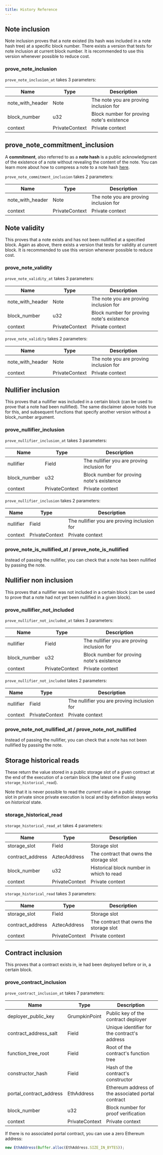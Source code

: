 ```yaml
---
title: History Reference
---
```


<!-- Note: This will soon be moved into an Aztec.nr reference category under Aztec.nr smart contracts -->

## Note inclusion

Note inclusion proves that a note existed (its hash was included in a note hash tree) at a specific block number. There exists a version that tests for note inclusion at current block number. It is recommended to use this version whenever possible to reduce cost.

### prove_note_inclusion

`prove_note_inclusion_at` takes 3 parameters:

| Name             | Type           | Description                               |
| ---------------- | -------------- | ----------------------------------------- |
| note_with_header | Note           | The note you are proving inclusion for    |
| block_number     | u32            | Block number for proving note's existence |
| context          | PrivateContext | Private context                           |

## prove_note_commitment_inclusion

A **commitment**, also referred to as a **note hash** is a public acknowledgment of the existence of a note without revealing the content of the note. You can learn more about how to compress a note to a note hash [here](../../../learn/concepts/storage/trees/main.md#example-note).

`prove_note_commitment_inclusion` takes 2 parameters:

| Name             | Type           | Description                            |
| ---------------- | -------------- | -------------------------------------- |
| note_with_header | Note           | The note you are proving inclusion for |
| context          | PrivateContext | Private context                        |

## Note validity

This proves that a note exists and has not been nullified at a specified block. Again as above, there exists a version that tests for validity at current block. It is recommended to use this version whenever possible to reduce cost.

### prove_note_validity

`prove_note_validity_at` takes 3 parameters:

| Name             | Type           | Description                               |
| ---------------- | -------------- | ----------------------------------------- |
| note_with_header | Note           | The note you are proving inclusion for    |
| block_number     | u32            | Block number for proving note's existence |
| context          | PrivateContext | Private context                           |

`prove_note_validity` takes 2 parameters:

| Name             | Type           | Description                            |
| ---------------- | -------------- | -------------------------------------- |
| note_with_header | Note           | The note you are proving inclusion for |
| context          | PrivateContext | Private context                        |

## Nullifier inclusion

This proves that a nullifier was included in a certain block (can be used to prove that a note had been nullified). The same disclaimer above holds true for this, and subsequent functions that specify another version without a block_number argument.

### prove_nullifier_inclusion

`prove_nullifier_inclusion_at` takes 3 parameters:

| Name         | Type           | Description                                 |
| ------------ | -------------- | ------------------------------------------- |
| nullifier    | Field          | The nullifier you are proving inclusion for |
| block_number | u32            | Block number for proving note's existence   |
| context      | PrivateContext | Private context                             |

`prove_nullifier_inclusion` takes 2 parameters:

| Name      | Type           | Description                                 |
| --------- | -------------- | ------------------------------------------- |
| nullifier | Field          | The nullifier you are proving inclusion for |
| context   | PrivateContext | Private context                             |

### prove_note_is_nullified_at / prove_note_is_nullified

Instead of passing the nullifier, you can check that a note has been nullified by passing the note.

## Nullifier non inclusion

This proves that a nullifier was not included in a certain block (can be used to prove that a note had not yet been nullified in a given block).

### prove_nullifier_not_included

`prove_nullifier_not_included_at` takes 3 parameters:

| Name         | Type           | Description                                 |
| ------------ | -------------- | ------------------------------------------- |
| nullifier    | Field          | The nullifier you are proving inclusion for |
| block_number | u32            | Block number for proving note's existence   |
| context      | PrivateContext | Private context                             |

`prove_nullifier_not_included` takes 2 parameters:

| Name      | Type           | Description                                 |
| --------- | -------------- | ------------------------------------------- |
| nullifier | Field          | The nullifier you are proving inclusion for |
| context   | PrivateContext | Private context                             |

### prove_note_not_nullified_at / prove_note_not_nullified

Instead of passing the nullifier, you can check that a note has not been nullified by passing the note.

## Storage historical reads

These return the value stored in a public storage slot of a given contract at the end of the execution of a certain block (the latest one if using `storage_historical_read`).

Note that it is never possible to read the _current_ value in a public storage slot in private since private execution is local and by definition always works on _historical_ state.

### storage_historical_read

`storage_historical_read_at` takes 4 parameters:

| Name             | Type           | Description                              |
| ---------------- | -------------- | ---------------------------------------- |
| storage_slot     | Field          | Storage slot                             |
| contract_address | AztecAddress   | The contract that owns the storage slot  |
| block_number     | u32            | Historical block number in which to read |
| context          | PrivateContext | Private context                          |

`storage_historical_read` takes 3 parameters:

| Name             | Type           | Description                             |
| ---------------- | -------------- | --------------------------------------- |
| storage_slot     | Field          | Storage slot                            |
| contract_address | AztecAddress   | The contract that owns the storage slot |
| context          | PrivateContext | Private context                         |

## Contract inclusion

This proves that a contract exists in, ie had been deployed before or in, a certain block.

### prove_contract_inclusion

`prove_contract_inclusion_at` takes 7 parameters:

| Name                    | Type           | Description                                        |
| ----------------------- | -------------- | -------------------------------------------------- |
| deployer_public_key     | GrumpkinPoint  | Public key of the contract deployer                |
| contract_address_salt   | Field          | Unique identifier for the contract's address       |
| function_tree_root      | Field          | Root of the contract's function tree               |
| constructor_hash        | Field          | Hash of the contract's constructor                 |
| portal_contract_address | EthAddress     | Ethereum address of the associated portal contract |
| block_number            | u32            | Block number for proof verification                |
| context                 | PrivateContext | Private context                                    |

If there is no associated portal contract, you can use a zero Ethereum address:

```ts
new EthAddress(Buffer.alloc(EthAddress.SIZE_IN_BYTES));
```
